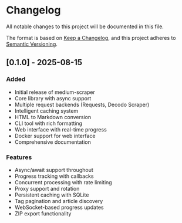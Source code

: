 # Changelog

All notable changes to this project will be documented in this file.

The format is based on [Keep a Changelog](https://keepachangelog.com/en/1.0.0/),
and this project adheres to [Semantic Versioning](https://semver.org/spec/v2.0.0.html).

## [0.1.0] - 2025-08-15

### Added
- Initial release of medium-scraper
- Core library with async support
- Multiple request backends (Requests, Decodo Scraper)
- Intelligent caching system
- HTML to Markdown conversion
- CLI tool with rich formatting
- Web interface with real-time progress
- Docker support for web interface
- Comprehensive documentation

### Features
- Async/await support throughout
- Progress tracking with callbacks
- Concurrent processing with rate limiting
- Proxy support and rotation
- Persistent caching with SQLite
- Tag pagination and article discovery
- WebSocket-based progress updates
- ZIP export functionality 